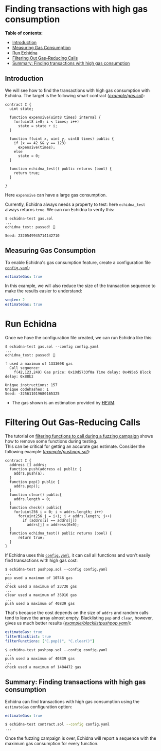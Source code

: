 # Finding transactions with high gas consumption

**Table of contents:**

- [Introduction](#introduction)
- [Measuring Gas Consumption](#measuring-gas-consumption)
- [Run Echidna](#run-echidna)
- [Filtering Out Gas-Reducing Calls](#filtering-out-gas-reducing-calls)
- [Summary: Finding transactions with high gas consumption](#summary-finding-transactions-with-high-gas-consumption)

## Introduction

We will see how to find the transactions with high gas consumption with Echidna. The target is the following smart contract (*[example/gas.sol](./example/gas.sol)*):

```solidity
contract C {
  uint state;

  function expensive(uint8 times) internal {
    for(uint8 i=0; i < times; i++)
      state = state + i;
  }

  function f(uint x, uint y, uint8 times) public {
    if (x == 42 && y == 123)
      expensive(times);
    else
      state = 0;
  }

  function echidna_test() public returns (bool) {
    return true;
  }

}
```
Here `expensive` can have a large gas consumption. 

Currently, Echidna always needs a property to test: here `echidna_test` always returns `true`.
We can run Echidna to verify this:

```
$ echidna-test gas.sol
...
echidna_test: passed! 🎉

Seed: 2320549945714142710
```

## Measuring Gas Consumption

To enable Echidna's gas consumption feature, create a configuration file [`config.yaml`](./example/gas.yaml):

```yaml
estimateGas: true
```

In this example, we will also reduce the size of the transaction sequence to make the results easier to understand: 

```yaml
seqLen: 2
estimateGas: true
```

# Run Echidna

Once we have the configuration file created, we can run Echidna like this:

```
$ echidna-test gas.sol --config config.yaml 
...
echidna_test: passed! 🎉

f used a maximum of 1333608 gas
  Call sequence:
    f(42,123,249) Gas price: 0x10d5733f0a Time delay: 0x495e5 Block delay: 0x88b2

Unique instructions: 157
Unique codehashes: 1
Seed: -325611019680165325

```

- The gas shown is an estimation provided by [HEVM](https://github.com/dapphub/dapptools/tree/master/src/hevm#hevm-).

# Filtering Out Gas-Reducing Calls

The tutorial on [filtering functions to call during a fuzzing campaign](./filtering-functions.md) shows how to
remove some functions during testing.  
This can be critical for getting an accurate gas estimate.
Consider the following example (*[example/pushpop.sol](./example/pushpop.sol)*):

```solidity
contract C {
  address [] addrs;
  function push(address a) public {
    addrs.push(a);
  }
  function pop() public {
    addrs.pop();
  }
  function clear() public{
    addrs.length = 0;
  }
  function check() public{
    for(uint256 i = 0; i < addrs.length; i++)
      for(uint256 j = i+1; j < addrs.length; j++)
        if (addrs[i] == addrs[j])
          addrs[j] = address(0x0);
  }
  function echidna_test() public returns (bool) {
      return true;
  }
}
```
If Echidna uses this [`config.yaml`](./example/pushpop.yaml), it can call all functions and won't easily find transactions with high gas cost:

```
$ echidna-test pushpop.sol --config config.yaml
...
pop used a maximum of 10746 gas
...
check used a maximum of 23730 gas
...
clear used a maximum of 35916 gas
...
push used a maximum of 40839 gas
```

That's because the cost depends on the size of `addrs` and random calls tend to leave the array almost empty.
Blacklisting `pop` and `clear`, however, gives us much better results (*[example/blacklistpushpop.yaml](./example/blacklistpushpop.yaml)*):

```yaml
estimateGas: true
filterBlacklist: true
filterFunctions: ["C.pop()", "C.clear()"]
```

```
$ echidna-test pushpop.sol --config config.yaml
...
push used a maximum of 40839 gas
...
check used a maximum of 1484472 gas
```

## Summary: Finding transactions with high gas consumption

Echidna can find transactions with high gas consumption using the `estimateGas` configuration option:

```yaml
estimateGas: true
```

```bash
$ echidna-test contract.sol --config config.yaml 
...
```

Once the fuzzing campaign is over, Echidna will report a sequence with the maximum gas consumption for every function.
